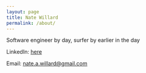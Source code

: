 ```yaml
---
layout: page
title: Nate Willard
permalink: /about/
---
```


Software engineer by day, surfer by earlier in the day

LinkedIn: [here](https://www.linkedin.com/in/natewillard/)

Email: nate.a.willard@gmail.com














